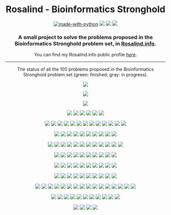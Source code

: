 <h1 align="center">Rosalind - Bioinformatics Stronghold</h1>

<div align="center">

  [![made-with-python](https://img.shields.io/badge/Made%20with-Python-1f425f.svg)](https://www.python.org/)
  [![](https://img.shields.io/badge/Progress-25%2F105-blue)](https://github.com/Asoretzu/rosalind-stronghold)
  [![](https://img.shields.io/github/repo-size/asoretzu/rosalind-stronghold.svg)](https://github.com/Asoretzu/rosalind-stronghold)
  [![](https://img.shields.io/github/license/Asoretzu/Rosalind.svg)](https://github.com/Asoretzu/rosalind-stronghold/blob/master/scripts/LICENSE.md)

</div>

<h3 align="center">A small project to solve the problems proposed in the Bioinformatics Stronghold problem set, in <a href="http://rosalind.info/problems/locations/">Rosalind.info</a>.</h3>

<div align="center">
  You can find my Rosalind.info public profile <a href="http://rosalind.info/users/Asoretzu/">here</a>.
</div>

<div><hr></div>

<div align="center">

  The status of all the 105 problems proposed in the Bioinformatics Stronghold problem set (green: finished; gray: in progress).

  [![](https://img.shields.io/badge/-DNA-success.svg)](https://github.com/Asoretzu/rosalind-stronghold/blob/master/scripts/dna.py)

  [![](https://img.shields.io/badge/-RNA-success.svg)](https://github.com/Asoretzu/rosalind-stronghold/blob/master/scripts/rna.py)

  [![](https://img.shields.io/badge/-REVC-success.svg)](https://github.com/Asoretzu/rosalind-stronghold/blob/master/scripts/revc.py)

  [![](https://img.shields.io/badge/-IPRB-success.svg)](https://github.com/Asoretzu/rosalind-stronghold/blob/master/scripts/iprb.py)
  [![](https://img.shields.io/badge/-FIB-success.svg)](https://github.com/Asoretzu/rosalind-stronghold/blob/master/scripts/fib.py)
  [![](https://img.shields.io/badge/-GC-success.svg)](https://github.com/Asoretzu/rosalind-stronghold/blob/master/scripts/gc.py)
  [![](https://img.shields.io/badge/-PROT-success.svg)](https://github.com/Asoretzu/rosalind-stronghold/blob/master/scripts/prot.py)
  [![](https://img.shields.io/badge/-SUBS-success.svg)](https://github.com/Asoretzu/rosalind-stronghold/blob/master/scripts/subs.py)
  [![](https://img.shields.io/badge/-HAMM-success.svg)](https://github.com/Asoretzu/rosalind-stronghold/blob/master/scripts/hamm.py)

  [![](https://img.shields.io/badge/-IEV-success.svg)](https://github.com/Asoretzu/rosalind-stronghold/blob/master/scripts/iev.py)
  [![](https://img.shields.io/badge/-FIBD-success.svg)](https://github.com/Asoretzu/rosalind-stronghold/blob/master/scripts/fibd.py)
  [![](https://img.shields.io/badge/-MRNA-success.svg)](https://github.com/Asoretzu/rosalind-stronghold/blob/master/scripts/mrna.py)
  [![](https://img.shields.io/badge/-LIA-success.svg)](https://github.com/Asoretzu/rosalind-stronghold/blob/master/scripts/lia.py)
  [![](https://img.shields.io/badge/-PRTM-success.svg)](https://github.com/Asoretzu/rosalind-stronghold/blob/master/scripts/prtm.py)
  [![](https://img.shields.io/badge/-GRPH-success.svg)](https://github.com/Asoretzu/rosalind-stronghold/blob/master/scripts/grph.py)
  [![](https://img.shields.io/badge/-MPRT-success.svg)](https://github.com/Asoretzu/rosalind-stronghold/blob/master/scripts/mprt.py)
  [![](https://img.shields.io/badge/-CONS-success.svg)](https://github.com/Asoretzu/rosalind-stronghold/blob/master/scripts/cons.py)
  [![](https://img.shields.io/badge/-ORF-success.svg)](https://github.com/Asoretzu/rosalind-stronghold/blob/master/scripts/orf.py)
  [![](https://img.shields.io/badge/-SPLC-success.svg)](https://github.com/Asoretzu/rosalind-stronghold/blob/master/scripts/splc.py)
  [![](https://img.shields.io/badge/-LCSM-success.svg)](https://github.com/Asoretzu/rosalind-stronghold/blob/master/scripts/lcsm.py)
  [![](https://img.shields.io/badge/-PERM-success.svg)](https://github.com/Asoretzu/rosalind-stronghold/blob/master/scripts/perm.py)
  [![](https://img.shields.io/badge/-REVP-success.svg)](https://github.com/Asoretzu/rosalind-stronghold/blob/master/scripts/revp.py)

  [![](https://img.shields.io/badge/-PMCH-success.svg)](https://github.com/Asoretzu/rosalind-stronghold/blob/master/scripts/pmch.py)
  [![](https://img.shields.io/badge/-PPER-lightgray.svg)](https://github.com/Asoretzu/rosalind-stronghold/blob/master/scripts/pper.py)
  [![](https://img.shields.io/badge/-TREE-lightgray.svg)](https://github.com/Asoretzu/rosalind-stronghold/blob/master/scripts/tree.py)
  [![](https://img.shields.io/badge/-PROB-lightgray.svg)](https://github.com/Asoretzu/rosalind-stronghold/blob/master/scripts/prob.py)
  [![](https://img.shields.io/badge/-LONG-lightgray.svg)](https://github.com/Asoretzu/rosalind-stronghold/blob/master/scripts/long.py)
  [![](https://img.shields.io/badge/-SSEQ-lightgray.svg)](https://github.com/Asoretzu/rosalind-stronghold/blob/master/scripts/sseo.py)
  [![](https://img.shields.io/badge/-TRAN-lightgray.svg)](https://github.com/Asoretzu/rosalind-stronghold/blob/master/scripts/tran.py)
  [![](https://img.shields.io/badge/-LEXF-lightgray.svg)](https://github.com/Asoretzu/rosalind-stronghold/blob/master/scripts/lexf.py)
  [![](https://img.shields.io/badge/-LGIS-success.svg)](https://github.com/Asoretzu/rosalind-stronghold/blob/master/scripts/lgis.py)
  [![](https://img.shields.io/badge/-SIGN-success.svg)](https://github.com/Asoretzu/rosalind-stronghold/blob/master/scripts/sign.py)

  [![](https://img.shields.io/badge/-MMCH-lightgray.svg)](https://github.com/Asoretzu/rosalind-stronghold/blob/master/scripts/mmch.py)
  [![](https://img.shields.io/badge/-INOD-lightgray.svg)](https://github.com/Asoretzu/rosalind-stronghold/blob/master/scripts/inod.py)
  [![](https://img.shields.io/badge/-SSET-lightgray.svg)](https://github.com/Asoretzu/rosalind-stronghold/blob/master/scripts/sset.py)
  [![](https://img.shields.io/badge/-CAT-lightgray.svg)](https://github.com/Asoretzu/rosalind-stronghold/blob/master/scripts/cat.py)
  [![](https://img.shields.io/badge/-KMP-lightgray.svg)](https://github.com/Asoretzu/rosalind-stronghold/blob/master/scripts/kmp.py)
  [![](https://img.shields.io/badge/-PDST-lightgray.svg)](https://github.com/Asoretzu/rosalind-stronghold/blob/master/scripts/pdst.py)
  [![](https://img.shields.io/badge/-RSTR-lightgray.svg)](https://github.com/Asoretzu/rosalind-stronghold/blob/master/scripts/rstr.py)
  [![](https://img.shields.io/badge/-KMER-lightgray.svg)](https://github.com/Asoretzu/rosalind-stronghold/blob/master/scripts/kmer.py)
  [![](https://img.shields.io/badge/-CORR-lightgray.svg)](https://github.com/Asoretzu/rosalind-stronghold/blob/master/scripts/corr.py)
  [![](https://img.shields.io/badge/-LCSQ-lightgray.svg)](https://github.com/Asoretzu/rosalind-stronghold/blob/master/scripts/lcso.py)
  [![](https://img.shields.io/badge/-LEXV-lightgray.svg)](https://github.com/Asoretzu/rosalind-stronghold/blob/master/scripts/lexv.py)
  [![](https://img.shields.io/badge/-REAR-lightgray.svg)](https://github.com/Asoretzu/rosalind-stronghold/blob/master/scripts/rear.py)

  [![](https://img.shields.io/badge/-NWCK-lightgray.svg)](https://github.com/Asoretzu/rosalind-stronghold/blob/master/scripts/nwck.py)
  [![](https://img.shields.io/badge/-ASPC-lightgray.svg)](https://github.com/Asoretzu/rosalind-stronghold/blob/master/scripts/aspc.py)
  [![](https://img.shields.io/badge/-SETO-lightgray.svg)](https://github.com/Asoretzu/rosalind-stronghold/blob/master/scripts/seto.py)
  [![](https://img.shields.io/badge/-MOTZ-lightgray.svg)](https://github.com/Asoretzu/rosalind-stronghold/blob/master/scripts/motz.py)
  [![](https://img.shields.io/badge/-SPEC-lightgray.svg)](https://github.com/Asoretzu/rosalind-stronghold/blob/master/scripts/spec.py)
  [![](https://img.shields.io/badge/-TRIE-lightgray.svg)](https://github.com/Asoretzu/rosalind-stronghold/blob/master/scripts/trie.py)
  [![](https://img.shields.io/badge/-SCSP-lightgray.svg)](https://github.com/Asoretzu/rosalind-stronghold/blob/master/scripts/scsp.py)
  [![](https://img.shields.io/badge/-EVAL-lightgray.svg)](https://github.com/Asoretzu/rosalind-stronghold/blob/master/scripts/eval.py)
  [![](https://img.shields.io/badge/-EDIT-lightgray.svg)](https://github.com/Asoretzu/rosalind-stronghold/blob/master/scripts/edit.py)
  [![](https://img.shields.io/badge/-SORT-lightgray.svg)](https://github.com/Asoretzu/rosalind-stronghold/blob/master/scripts/sort.py)

  [![](https://img.shields.io/badge/-NKEW-lightgray.svg)](https://github.com/Asoretzu/rosalind-stronghold/blob/master/scripts/nkew.py)
  [![](https://img.shields.io/badge/-CTBL-lightgray.svg)](https://github.com/Asoretzu/rosalind-stronghold/blob/master/scripts/ctbl.py)
  [![](https://img.shields.io/badge/-INDC-lightgray.svg)](https://github.com/Asoretzu/rosalind-stronghold/blob/master/scripts/indc.py)
  [![](https://img.shields.io/badge/-DBRU-lightgray.svg)](https://github.com/Asoretzu/rosalind-stronghold/blob/master/scripts/dbru.py)
  [![](https://img.shields.io/badge/-CONV-lightgray.svg)](https://github.com/Asoretzu/rosalind-stronghold/blob/master/scripts/conv.py)
  [![](https://img.shields.io/badge/-RNAS-lightgray.svg)](https://github.com/Asoretzu/rosalind-stronghold/blob/master/scripts/rnas.py)
  [![](https://img.shields.io/badge/-FULL-lightgray.svg)](https://github.com/Asoretzu/rosalind-stronghold/blob/master/scripts/full.py)
  [![](https://img.shields.io/badge/-ITWV-lightgray.svg)](https://github.com/Asoretzu/rosalind-stronghold/blob/master/scripts/itwv.py)
  [![](https://img.shields.io/badge/-LREP-lightgray.svg)](https://github.com/Asoretzu/rosalind-stronghold/blob/master/scripts/lrep.py)
  [![](https://img.shields.io/badge/-EDTA-lightgray.svg)](https://github.com/Asoretzu/rosalind-stronghold/blob/master/scripts/edta.py)

  [![](https://img.shields.io/badge/-CUNR-lightgray.svg)](https://github.com/Asoretzu/rosalind-stronghold/blob/master/scripts/cunr.py)
  [![](https://img.shields.io/badge/-QRT-lightgray.svg)](https://github.com/Asoretzu/rosalind-stronghold/blob/master/scripts/qrt.py)
  [![](https://img.shields.io/badge/-AFRQ-lightgray.svg)](https://github.com/Asoretzu/rosalind-stronghold/blob/master/scripts/afrq.py)
  [![](https://img.shields.io/badge/-CSTR-lightgray.svg)](https://github.com/Asoretzu/rosalind-stronghold/blob/master/scripts/cstr.py)
  [![](https://img.shields.io/badge/-PCOV-lightgray.svg)](https://github.com/Asoretzu/rosalind-stronghold/blob/master/scripts/pcov.py)
  [![](https://img.shields.io/badge/-PRSM-lightgray.svg)](https://github.com/Asoretzu/rosalind-stronghold/blob/master/scripts/prsm.py)
  [![](https://img.shields.io/badge/-SGRA-lightgray.svg)](https://github.com/Asoretzu/rosalind-stronghold/blob/master/scripts/sgra.py)
  [![](https://img.shields.io/badge/-SUFF-lightgray.svg)](https://github.com/Asoretzu/rosalind-stronghold/blob/master/scripts/suff.py)
  [![](https://img.shields.io/badge/-CTEA-lightgray.svg)](https://github.com/Asoretzu/rosalind-stronghold/blob/master/scripts/ctea.py)
  [![](https://img.shields.io/badge/-GLOB-lightgray.svg)](https://github.com/Asoretzu/rosalind-stronghold/blob/master/scripts/glob.py)

  [![](https://img.shields.io/badge/-EUBT-lightgray.svg)](https://github.com/Asoretzu/rosalind-stronghold/blob/master/scripts/eubt.py)
  [![](https://img.shields.io/badge/-ROOT-lightgray.svg)](https://github.com/Asoretzu/rosalind-stronghold/blob/master/scripts/root.py)
  [![](https://img.shields.io/badge/-SPTD-lightgray.svg)](https://github.com/Asoretzu/rosalind-stronghold/blob/master/scripts/sptd.py)
  [![](https://img.shields.io/badge/-CNTQ-lightgray.svg)](https://github.com/Asoretzu/rosalind-stronghold/blob/master/scripts/cntq.py)
  [![](https://img.shields.io/badge/-MEND-lightgray.svg)](https://github.com/Asoretzu/rosalind-stronghold/blob/master/scripts/mend.py)
  [![](https://img.shields.io/badge/-WFMD-lightgray.svg)](https://github.com/Asoretzu/rosalind-stronghold/blob/master/scripts/wfmd.py)
  [![](https://img.shields.io/badge/-SEXL-lightgray.svg)](https://github.com/Asoretzu/rosalind-stronghold/blob/master/scripts/sexl.py)
  [![](https://img.shields.io/badge/-CHBP-lightgray.svg)](https://github.com/Asoretzu/rosalind-stronghold/blob/master/scripts/chbp.py)
  [![](https://img.shields.io/badge/-GASM-lightgray.svg)](https://github.com/Asoretzu/rosalind-stronghold/blob/master/scripts/gasm.py)
  [![](https://img.shields.io/badge/-PDPL-lightgray.svg)](https://github.com/Asoretzu/rosalind-stronghold/blob/master/scripts/pdpl.py)
  [![](https://img.shields.io/badge/-MREP-lightgray.svg)](https://github.com/Asoretzu/rosalind-stronghold/blob/master/scripts/mrep.py)
  [![](https://img.shields.io/badge/-MULT-lightgray.svg)](https://github.com/Asoretzu/rosalind-stronghold/blob/master/scripts/mult.py)
  [![](https://img.shields.io/badge/-LING-lightgray.svg)](https://github.com/Asoretzu/rosalind-stronghold/blob/master/scripts/ling.py)
  [![](https://img.shields.io/badge/-MGAP-lightgray.svg)](https://github.com/Asoretzu/rosalind-stronghold/blob/master/scripts/mgap.py)
  [![](https://img.shields.io/badge/-LOCA-lightgray.svg)](https://github.com/Asoretzu/rosalind-stronghold/blob/master/scripts/loca.py)
  [![](https://img.shields.io/badge/-GCON-lightgray.svg)](https://github.com/Asoretzu/rosalind-stronghold/blob/master/scripts/gcon.py)

  [![](https://img.shields.io/badge/-QRTD-lightgray.svg)](https://github.com/Asoretzu/rosalind-stronghold/blob/master/scripts/qrtd.py)
  [![](https://img.shields.io/badge/-EBIN-lightgray.svg)](https://github.com/Asoretzu/rosalind-stronghold/blob/master/scripts/ebin.py)
  [![](https://img.shields.io/badge/-FOUN-lightgray.svg)](https://github.com/Asoretzu/rosalind-stronghold/blob/master/scripts/foun.py)
  [![](https://img.shields.io/badge/-CSET-lightgray.svg)](https://github.com/Asoretzu/rosalind-stronghold/blob/master/scripts/cset.py)
  [![](https://img.shields.io/badge/-ASMQ-lightgray.svg)](https://github.com/Asoretzu/rosalind-stronghold/blob/master/scripts/asmq.py)
  [![](https://img.shields.io/badge/-GREP-lightgray.svg)](https://github.com/Asoretzu/rosalind-stronghold/blob/master/scripts/grep.py)
  [![](https://img.shields.io/badge/-ALPH-lightgray.svg)](https://github.com/Asoretzu/rosalind-stronghold/blob/master/scripts/alph.py)
  [![](https://img.shields.io/badge/-OAP-lightgray.svg)](https://github.com/Asoretzu/rosalind-stronghold/blob/master/scripts/oap.py)
  [![](https://img.shields.io/badge/-SIMS-lightgray.svg)](https://github.com/Asoretzu/rosalind-stronghold/blob/master/scripts/sims.py)
  [![](https://img.shields.io/badge/-SMGB-lightgray.svg)](https://github.com/Asoretzu/rosalind-stronghold/blob/master/scripts/smgb.py)
  [![](https://img.shields.io/badge/-GAFF-lightgray.svg)](https://github.com/Asoretzu/rosalind-stronghold/blob/master/scripts/gaff.py)

  [![](https://img.shields.io/badge/-RSUB-lightgray.svg)](https://github.com/Asoretzu/rosalind-stronghold/blob/master/scripts/rsub.py)
  [![](https://img.shields.io/badge/-OSYM-lightgray.svg)](https://github.com/Asoretzu/rosalind-stronghold/blob/master/scripts/osym.py)
  [![](https://img.shields.io/badge/-KSIM-lightgray.svg)](https://github.com/Asoretzu/rosalind-stronghold/blob/master/scripts/ksim.py)
  [![](https://img.shields.io/badge/-LAFF-lightgray.svg)](https://github.com/Asoretzu/rosalind-stronghold/blob/master/scripts/laff.py)

</div>
